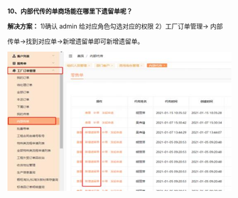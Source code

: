<a name="bookmark77"></a>**10、内部代传的单商场能在哪里下遗留单呢？**

**解决方案：** 1)确认 admin 给对应角色勾选对应的权限 2）工厂订单管理→ 内部

传单→找到对应单→新增遗留单即可新增遗留单。


![](Aspose.Words.f073ab4e-b9b0-4572-abf9-99142e4fa10e.011.jpeg)









